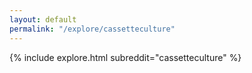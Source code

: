 ```yaml
---
layout: default
permalink: "/explore/cassetteculture"
---
```


<link rel="stylesheet" type="text/css" href="/static/css/explore.css">
{% include explore.html subreddit="cassetteculture" %}
